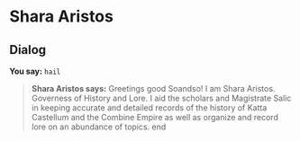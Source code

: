 # Shara Aristos
## Dialog

**You say:** `hail`



>**Shara Aristos says:** Greetings good Soandso! I am Shara Aristos. Governess of History and Lore. I aid the scholars and Magistrate Salic in keeping accurate and detailed records of the history of Katta Castellum and the Combine Empire as well as organize and record lore on an abundance of topics.
end
